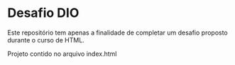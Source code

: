 # Desafio DIO
 
Este repositório tem apenas a finalidade de completar um desafio proposto durante o curso de HTML.

Projeto contido no arquivo index.html
